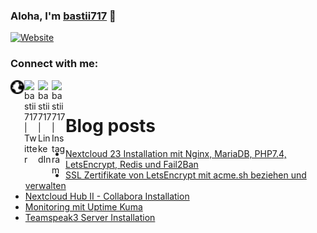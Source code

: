 ### Aloha, I'm [bastii717](https://bastii717.dev) 👋

[![Website](https://img.shields.io/website?label=bastii717.dev&style=for-the-badge&url=https%3A%2F%2Fbastii717.dev)](https://bastii717.dev)

### Connect with me:

[<img align="left" alt="bastii717.dev" width="22px" src="https://raw.githubusercontent.com/iconic/open-iconic/master/svg/globe.svg" />](https://bastii717.dev)
[<img align="left" alt="bastii717 | Twitter" width="22px" src="https://cdn.jsdelivr.net/npm/simple-icons@v3/icons/twitter.svg" />](https://b717.click/twitter)
[<img align="left" alt="bastii717 | LinkedIn" width="22px" src="https://cdn.jsdelivr.net/npm/simple-icons@v3/icons/linkedin.svg" />](https://b717.click/linkedin)
[<img align="left" alt="bastii717 | Instagram" width="22px" src="https://cdn.jsdelivr.net/npm/simple-icons@v3/icons/instagram.svg" />](https://b717.click/instagram)

<br />

# Blog posts
<!-- BLOG-POST-LIST:START -->
- [Nextcloud 23 Installation mit Nginx, MariaDB, PHP7.4, LetsEncrypt, Redis und Fail2Ban](https://blog.bastii717.dev/nextcloud-23-installation-mit-nginx-mariadb-php7-4-letsencrypt-redis-und-fail2ban/)
- [SSL Zertifikate von LetsEncrypt mit acme.sh beziehen und verwalten](https://blog.bastii717.dev/ssl-zertifkate-von-letsencrypt-mithilfe-von-acme-sh-beziehen-und-verwalten/)
- [Nextcloud Hub II - Collabora Installation](https://blog.bastii717.dev/nextcloud-collabora-installation/)
- [Monitoring mit Uptime Kuma](https://blog.bastii717.dev/monitoring-mit-uptime-kuma/)
- [Teamspeak3 Server Installation](https://blog.bastii717.dev/teamspeak3-server-installation/)
<!-- BLOG-POST-LIST:END -->

